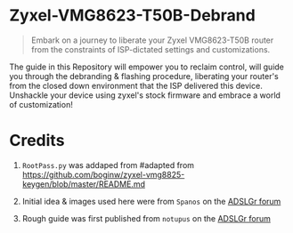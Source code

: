 # Zyxel-VMG8623-T50B-Debrand
> Embark on a journey to liberate your Zyxel VMG8623-T50B router from the constraints of ISP-dictated settings and customizations. 

The guide in this Repository will empower you to reclaim control, will guide you through the debranding & flashing procedure, liberating your router's from the closed down environment that the ISP delivered this device. Unshackle your device using zyxel's stock firmware and embrace a world of customization!




# Credits 

1. `RootPass.py` was addaped from #adapted from https://github.com/boginw/zyxel-vmg8825-keygen/blob/master/README.md

2. Initial idea & images used here were from `Spanos` on the [ADSLGr forum](https://www.adslgr.com/forum/threads/1185612-Zyxel-VMG8623-T50B?p=7409823#post7409823)
3. Rough guide was first published from `notupus` on the [ADSLGr forum](https://www.adslgr.com/forum/threads/1264236-Zyxel-VMG8623-T50B-Debrand?p=7497276#post7497276)


